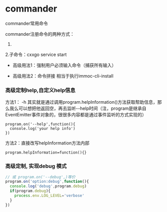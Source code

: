 # commander

commander常用命令

commander注册命令的两种方式：

1.

2.子命令：cxxgo service start

- 高级用法1：强制用户必须输入命令（捕获所有输入）

- 高级用法2：命令拼接 相当于执行immoc-cli-install


### 高级定制help,自定义help信息
方法1： -h 其实就是通过调用program.helpInformation()方法获取帮助信息，那么我么可以想把他返回空，再去监听--help时间（注，program是继承自EventEmitter事件对象的，很很多内容都是通过事件监听的方式实现的）
```
program.on('--help',function(){
  console.log('your help info')
})
```

方法2：直接改写helpInformation方法内部
```
program.helpInformation=function(){}
```


### 高级定制, 实现debug 模式
``` js
// 或 program.on('--debug',)等价
program.on('option:debug',function(){
  console.log('debug',program.debug)
  if(program.debug){
    process.env.LOG_LEVEL='verbose'
  }
})
```